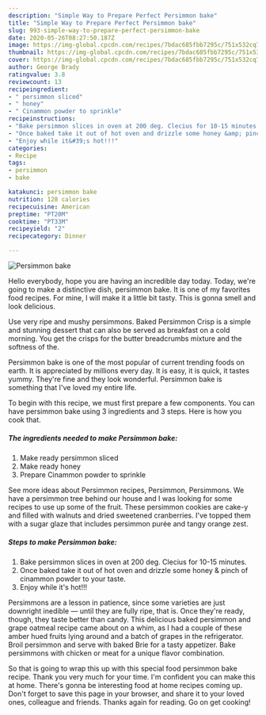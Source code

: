 ```yaml
---
description: "Simple Way to Prepare Perfect Persimmon bake"
title: "Simple Way to Prepare Perfect Persimmon bake"
slug: 993-simple-way-to-prepare-perfect-persimmon-bake
date: 2020-05-26T08:27:50.187Z
image: https://img-global.cpcdn.com/recipes/7bdac685fbb7295c/751x532cq70/persimmon-bake-recipe-main-photo.jpg
thumbnail: https://img-global.cpcdn.com/recipes/7bdac685fbb7295c/751x532cq70/persimmon-bake-recipe-main-photo.jpg
cover: https://img-global.cpcdn.com/recipes/7bdac685fbb7295c/751x532cq70/persimmon-bake-recipe-main-photo.jpg
author: George Brady
ratingvalue: 3.8
reviewcount: 13
recipeingredient:
- " persimmon sliced"
- " honey"
- " Cinammon powder to sprinkle"
recipeinstructions:
- "Bake persimmon slices in oven at 200 deg. Clecius for 10-15 minutes."
- "Once baked take it out of hot oven and drizzle some honey &amp; pinch of cinammon powder to your taste."
- "Enjoy while it&#39;s hot!!!"
categories:
- Recipe
tags:
- persimmon
- bake

katakunci: persimmon bake 
nutrition: 128 calories
recipecuisine: American
preptime: "PT20M"
cooktime: "PT33M"
recipeyield: "2"
recipecategory: Dinner

---
```



![Persimmon bake](https://img-global.cpcdn.com/recipes/7bdac685fbb7295c/751x532cq70/persimmon-bake-recipe-main-photo.jpg)

Hello everybody, hope you are having an incredible day today. Today, we're going to make a distinctive dish, persimmon bake. It is one of my favorites food recipes. For mine, I will make it a little bit tasty. This is gonna smell and look delicious.

Use very ripe and mushy persimmons. Baked Persimmon Crisp is a simple and stunning dessert that can also be served as breakfast on a cold morning. You get the crisps for the butter breadcrumbs mixture and the softness of the.

Persimmon bake is one of the most popular of current trending foods on earth. It is appreciated by millions every day. It is easy, it is quick, it tastes yummy. They're fine and they look wonderful. Persimmon bake is something that I've loved my entire life.


To begin with this recipe, we must first prepare a few components. You can have persimmon bake using 3 ingredients and 3 steps. Here is how you cook that.

<!--inarticleads1-->

##### The ingredients needed to make Persimmon bake:

1. Make ready  persimmon sliced
1. Make ready  honey
1. Prepare  Cinammon powder to sprinkle


See more ideas about Persimmon recipes, Persimmon, Persimmons. We have a persimmon tree behind our house and I was looking for some recipes to use up some of the fruit. These persimmon cookies are cake-y and filled with walnuts and dried sweetened cranberries. I&#39;ve topped them with a sugar glaze that includes persimmon purée and tangy orange zest. 

<!--inarticleads2-->

##### Steps to make Persimmon bake:

1. Bake persimmon slices in oven at 200 deg. Clecius for 10-15 minutes.
1. Once baked take it out of hot oven and drizzle some honey &amp; pinch of cinammon powder to your taste.
1. Enjoy while it&#39;s hot!!!


Persimmons are a lesson in patience, since some varieties are just downright inedible — until they are fully ripe, that is. Once they&#39;re ready, though, they taste better than candy. This delicious baked persimmon and grape oatmeal recipe came about on a whim, as I had a couple of these amber hued fruits lying around and a batch of grapes in the refrigerator. Broil persimmon and serve with baked Brie for a tasty appetizer. Bake persimmons with chicken or meat for a unique flavor combination. 

So that is going to wrap this up with this special food persimmon bake recipe. Thank you very much for your time. I'm confident you can make this at home. There's gonna be interesting food at home recipes coming up. Don't forget to save this page in your browser, and share it to your loved ones, colleague and friends. Thanks again for reading. Go on get cooking!
